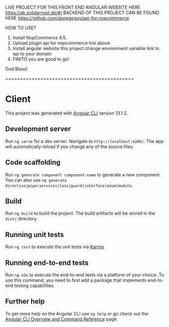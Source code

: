 LIVE PROJECT FOR THIS FRONT END ANGULAR WEBSITE HERE https://ak.solidarnost.de/#/
BACKEND OF THIS PROJECT CAN BE FOUND HERE https://github.com/donegogov/api-for-nopcommerce

HOW TO USE?
1. Install NopCommerce 4.5.
2. Upload plugin api for nopcommerce link above
3. Install angular website this project change environment variable link to api to your domain
4. FINITO you are good to go!

God Bless!

============================================

# Client

This project was generated with [Angular CLI](https://github.com/angular/angular-cli) version 13.1.2.

## Development server

Run `ng serve` for a dev server. Navigate to `http://localhost:4200/`. The app will automatically reload if you change any of the source files.

## Code scaffolding

Run `ng generate component component-name` to generate a new component. You can also use `ng generate directive|pipe|service|class|guard|interface|enum|module`.

## Build

Run `ng build` to build the project. The build artifacts will be stored in the `dist/` directory.

## Running unit tests

Run `ng test` to execute the unit tests via [Karma](https://karma-runner.github.io).

## Running end-to-end tests

Run `ng e2e` to execute the end-to-end tests via a platform of your choice. To use this command, you need to first add a package that implements end-to-end testing capabilities.

## Further help

To get more help on the Angular CLI use `ng help` or go check out the [Angular CLI Overview and Command Reference](https://angular.io/cli) page.
